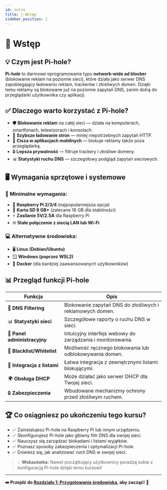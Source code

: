 ```yaml
---
id: intro
title: 📖 Wstęp
sidebar_position: 1
---
```


# 📖 Wstęp

## 💡 Czym jest Pi-hole?

**Pi-hole** to darmowe oprogramowanie typu **network-wide ad blocker** (blokowanie reklam na poziomie sieci), które działa jako serwer DNS zapobiegający ładowaniu reklam, trackerów i złośliwych domen. Dzięki temu reklamy są blokowane już na poziomie zapytań DNS, zanim dotrą do przeglądarki użytkownika czy aplikacji.

## ✅ Dlaczego warto korzystać z Pi-hole?

- 🛡️ **Blokowanie reklam** na całej sieci — działa na komputerach, smartfonach, telewizorach i konsolach.
- 🚀 **Szybsze ładowanie stron** — mniej niepotrzebnych zapytań HTTP.
- 🧘 **Cisza w aplikacjach mobilnych** — blokuje reklamy także poza przeglądarką.
- 🔒 **Lepsza prywatność** — filtruje trackery i złośliwe domeny.
- 📊 **Statystyki ruchu DNS** — szczegółowy podgląd zapytań sieciowych.

## 🖥️ Wymagania sprzętowe i systemowe

### 🔧 **Minimalne wymagania:**
- 🥧 **Raspberry Pi 2/3/4** (najpopularniejsza opcja)  
- 💾 **Karta SD 8 GB+** (zalecane 16 GB dla stabilności)  
- ⚡ **Zasilanie 5V/2.5A** dla Raspberry Pi  
- 🌐 **Stałe połączenie z siecią LAN lub Wi-Fi**

### 💻 **Alternatywne środowiska:**
- 🖥️ **Linux (Debian/Ubuntu)**
- 🪟 **Windows (poprzez WSL2)**
- 🐳 **Docker** (dla bardziej zaawansowanych użytkowników)

## 📊 Przegląd funkcji Pi-hole

| Funkcja                         | Opis                                                             |
|----------------------------------|------------------------------------------------------------------|
| 📡 **DNS Filtering**            | Blokowanie zapytań DNS do złośliwych i reklamowych domen.        |
| 📊 **Statystyki sieci**         | Szczegółowe raporty o ruchu DNS w sieci.                        |
| 🔧 **Panel administracyjny**    | Intuicyjny interfejs webowy do zarządzania i monitorowania.      |
| 🧱 **Blacklist/Whitelist**      | Możliwość ręcznego blokowania lub odblokowywania domen.         |
| 📂 **Integracja z listami**     | Łatwa integracja z zewnętrznymi listami blokującymi.            |
| 🌍 **Obsługa DHCP**             | Może działać jako serwer DHCP dla Twojej sieci.                  |
| 🔒 **Zabezpieczenia**           | Wbudowane mechanizmy ochrony przed złośliwym ruchem.             |

## 🏆 Co osiągniesz po ukończeniu tego kursu?

- ✅ Zainstalujesz Pi-hole na Raspberry Pi lub innym urządzeniu.
- ✅ Skonfigurujesz Pi-hole jako główny filtr DNS dla swojej sieci.
- ✅ Nauczysz się zarządzać blokadami i listami wyjątków.
- ✅ Poznasz sposoby zabezpieczenia i optymalizacji Pi-hole.
- ✅ Dowiesz się, jak analizować ruch DNS w swojej sieci.

> 💡 **Wskazówka:** Nawet początkujący użytkownicy poradzą sobie z konfiguracją Pi-hole dzięki temu kursowi!

---

**➡️ Przejdź do [Rozdziału 1: Przygotowanie środowiska](./rozdzial-1-przygotowanie.md), aby zacząć!** 🚀
